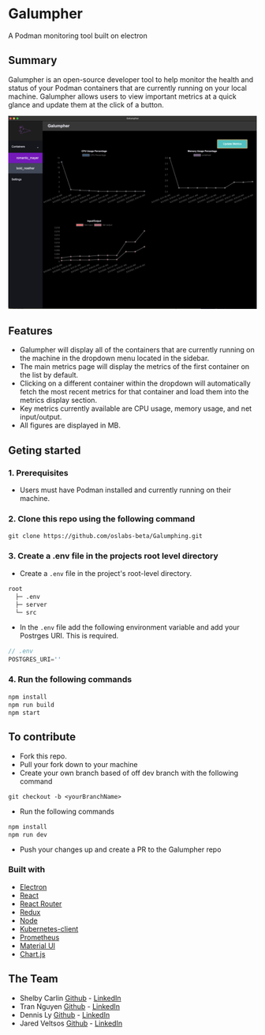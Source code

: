 # Galumpher

A Podman monitoring tool built on electron

## Summary 

Galumpher is an open-source developer tool to help monitor the health and status of your Podman containers
that are currently running on your local machine. Galumpher allows users to view important metrics at a quick glance
and update them at the click of a button. 

![metricsContainer](./src/client/assets/galumpher-readMe.png)

## Features

- Galumpher will display all of the containers that are currently running on the machine in the dropdown menu located in the sidebar. 
- The main metrics page will display the metrics of the first container on the list by default.
- Clicking on a different container within the dropdown will automatically fetch the most recent metrics for
that container and load them into the metrics display section.
- Key metrics currently available are CPU usage, memory usage, and net input/output.
- All figures are displayed in MB.

## Geting started

### 1. Prerequisites 
- Users must have Podman installed and currently running on their machine.

### 2. Clone this repo using the following command 

```
git clone https://github.com/oslabs-beta/Galumphing.git
```

### 3. Create a .env file in the projects root level directory

- Create a `.env` file in the project's root-level directory.
```
root
  ├─ .env
  ├─ server
  └─ src
``` 
- In the `.env` file add the following environment variable and add your Postrges URI. This is required.

```js
// .env
POSTGRES_URI=''
```
### 4. Run the following commands 


```
npm install
npm run build
npm start
```
## To contribute

- Fork this repo.
- Pull your fork down to your machine
- Create your own branch based of off dev branch with the following command

```
git checkout -b <yourBranchName> 
```

- Run the following commands 

```
npm install
npm run dev
```
- Push your changes up and create a PR to the Galumpher repo

### Built with

- [Electron](https://www.electronjs.org/)
- [React](https://reactjs.org/)
- [React Router](https://reactrouter.com/)
- [Redux](https://redux.js.org/)
- [Node](https://nodejs.org/)
- [Kubernetes-client](https://github.com/kubernetes-client/)
- [Prometheus](https://prometheus.io/)
- [Material UI](https://mui.com/)
- [Chart.js](https://www.chartjs.org/)

## The Team

- Shelby Carlin [Github](https://github.com/shelbycarlin) - [LinkedIn](https://www.linkedin.com/in/shelbycarlin/)
- Tran Nguyen [Github](https://github.com/Tranimal-N) - [LinkedIn](https://www.linkedin.com/in/tranmcfarlandnguyen/)
- Dennis Ly [Github](https://github.com/dennishly) - [LinkedIn](https://www.linkedin.com/in/dennishly/)
- Jared Veltsos [Github](https://github.com/toastMaduro-hub) - [LinkedIn](https://www.linkedin.com/in/jaredveltsos/)
